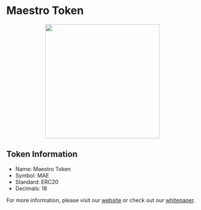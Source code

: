 # Maestro Token

<p align="center"><img src="https://da247wg27lbaq.cloudfront.net/new/logo.jpeg" width="300px"/></p>

## Token Information

* Name: Maestro Token
* Symbol: MAE
* Standard: ERC20
* Decimals: 18

For more information, please visit our [website](https://maestroproject.io/) or check out our [whitepaper](https://s3-ap-southeast-2.amazonaws.com/io.maestroproject.docs/%5BMaestro%5D+Whitepaper_en.pdf).
